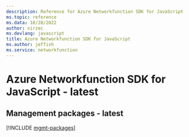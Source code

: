 ```yaml
---
description: Reference for Azure Networkfunction SDK for JavaScript
ms.topic: reference
ms.data: 10/28/2022
author: xirzec
ms.devlang: javascript
title: Azure Networkfunction SDK for JavaScript
ms.author: jeffish
ms.service: networkfunction
---
```

# Azure Networkfunction SDK for JavaScript - latest

## Management packages - latest
[!INCLUDE [mgmt-packages](networkfunction-mgmt-index.md)]